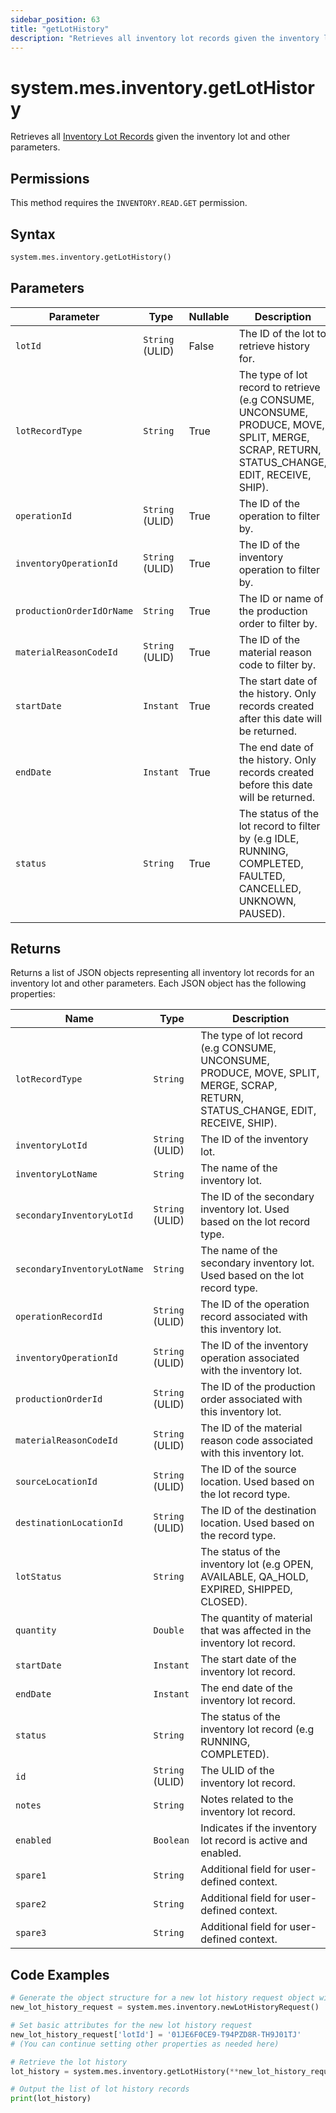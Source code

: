 ```yaml
---
sidebar_position: 63
title: "getLotHistory"
description: "Retrieves all inventory lot records given the inventory lot and other parameters."
---
```


# system.mes.inventory.getLotHistory

Retrieves all [Inventory Lot Records](../../data-model/inventory-model/inventory-lot-record) given the inventory lot and other parameters.


## Permissions

This method requires the `INVENTORY.READ.GET` permission.

## Syntax

```python
system.mes.inventory.getLotHistory()
```

## Parameters

| Parameter                 | Type            | Nullable | Description                                                                                                                                  |
|---------------------------|-----------------|----------|----------------------------------------------------------------------------------------------------------------------------------------------|
| `lotId`                   | `String` (ULID) | False    | The ID of the lot to retrieve history for.                                                                                                   |
| `lotRecordType`           | `String`        | True     | The type of lot record to retrieve (e.g CONSUME, UNCONSUME, PRODUCE, MOVE, SPLIT, MERGE, SCRAP, RETURN, STATUS_CHANGE, EDIT, RECEIVE, SHIP). |
| `operationId`             | `String` (ULID) | True     | The ID of the operation to filter by.                                                                                                        |
| `inventoryOperationId`    | `String` (ULID) | True     | The ID of the inventory operation to filter by.                                                                                              |
| `productionOrderIdOrName` | `String`        | True     | The ID or name of the production order to filter by.                                                                                         |
| `materialReasonCodeId`    | `String` (ULID) | True     | The ID of the material reason code to filter by.                                                                                             |
| `startDate`               | `Instant`       | True     | The start date of the history. Only records created after this date will be returned.                                                        |
| `endDate`                 | `Instant`       | True     | The end date of the history. Only records created before this date will be returned.                                                         |
| `status`                  | `String`        | True     | The status of the lot record to filter by (e.g IDLE, RUNNING, COMPLETED, FAULTED, CANCELLED, UNKNOWN, PAUSED).                               |

## Returns

Returns a list of JSON objects representing all inventory lot records for an inventory lot and other parameters.
Each JSON object has the following properties:

| Name                        | Type            | Description                                                                                                                      |
|-----------------------------|-----------------|----------------------------------------------------------------------------------------------------------------------------------|
| `lotRecordType`             | `String`        | The type of lot record (e.g CONSUME, UNCONSUME, PRODUCE, MOVE, SPLIT, MERGE, SCRAP, RETURN, STATUS_CHANGE, EDIT, RECEIVE, SHIP). |
| `inventoryLotId`            | `String` (ULID) | The ID of the inventory lot.                                                                                                     |
| `inventoryLotName`          | `String`        | The name of the inventory lot.                                                                                                   |
| `secondaryInventoryLotId`   | `String` (ULID) | The ID of the secondary inventory lot. Used based on the lot record type.                                                        |
| `secondaryInventoryLotName` | `String`        | The name of the secondary inventory lot. Used based on the lot record type.                                                      |
| `operationRecordId`         | `String` (ULID) | The ID of the operation record associated with this inventory lot.                                                               |
| `inventoryOperationId`      | `String` (ULID) | The ID of the inventory operation associated with the inventory lot.                                                             |
| `productionOrderId`         | `String` (ULID) | The ID of the production order associated with this inventory lot.                                                               |
| `materialReasonCodeId`      | `String` (ULID) | The ID of the material reason code associated with this inventory lot.                                                           |
| `sourceLocationId`          | `String` (ULID) | The ID of the source location. Used based on the lot record type.                                                                |
| `destinationLocationId`     | `String` (ULID) | The ID of the destination location. Used based on the record type.                                                               |
| `lotStatus`                 | `String`        | The status of the inventory lot (e.g OPEN, AVAILABLE, QA_HOLD, EXPIRED, SHIPPED, CLOSED).                                        |
| `quantity`                  | `Double`        | The quantity of material that was affected in the inventory lot record.                                                          |
| `startDate`                 | `Instant`       | The start date of the inventory lot record.                                                                                      |
| `endDate`                   | `Instant`       | The end date of the inventory lot record.                                                                                        |
| `status`                    | `String`        | The status of the inventory lot record (e.g RUNNING, COMPLETED).                                                                 |
| `id`                        | `String` (ULID) | The ULID of the inventory lot record.                                                                                            |
| `notes`                     | `String`        | Notes related to the inventory lot record.                                                                                       |
| `enabled`                   | `Boolean`       | Indicates if the inventory lot record is active and enabled.                                                                     |
| `spare1`                    | `String`        | Additional field for user-defined context.                                                                                       |
| `spare2`                    | `String`        | Additional field for user-defined context.                                                                                       |
| `spare3`                    | `String`        | Additional field for user-defined context.                                                                                       |

## Code Examples

```python
# Generate the object structure for a new lot history request object with no initial arguments
new_lot_history_request = system.mes.inventory.newLotHistoryRequest()

# Set basic attributes for the new lot history request
new_lot_history_request['lotId'] = '01JE6F0CE9-T94PZD8R-TH9J01TJ'
# (You can continue setting other properties as needed here)

# Retrieve the lot history
lot_history = system.mes.inventory.getLotHistory(**new_lot_history_request)

# Output the list of lot history records
print(lot_history)
```
